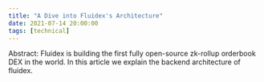 ```yaml
---
title: "A Dive into Fluidex's Architecture"
date: 2021-07-14 20:00:00
tags: [technical]
---
```


Abstract: Fluidex is building the first fully open-source zk-rollup orderbook DEX in the world. In this article we explain the backend architecture of  fluidex.

